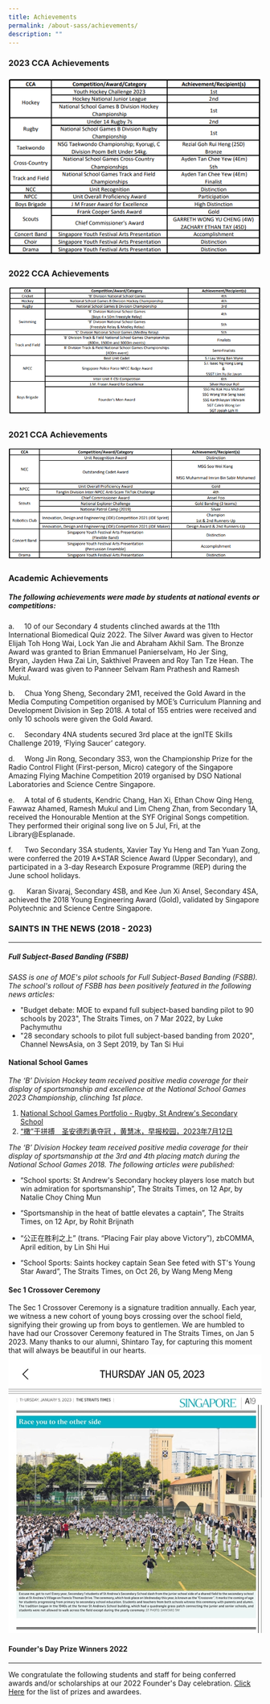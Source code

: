 ```yaml
---
title: Achievements
permalink: /about-sass/achievements/
description: ""
---
```

### 2023 CCA Achievements
  
![](/images/Achievements/2023%20achievement%20(last%20updated%2011%20aug%202023).PNG)


### 2022 CCA Achievements
![](/images/Achievements/2022%20achievement%20(last%20updated%2011%20aug%202023).PNG)

### 2021 CCA Achievements
![](/images/Achievements/2021%20achievement%20(last%20updated%2011%20aug%202023).PNG)
### Academic Achievements

##### **The following achievements were made by students at&nbsp;national events or competitions:**

a.&nbsp; &nbsp; &nbsp;10 of our&nbsp;Secondary 4 students clinched awards at the&nbsp;11th International Biomedical Quiz 2022. The&nbsp;Silver Award was given to&nbsp;Hector Elijah Toh Hong Wai,&nbsp;Lock Yan Jie and&nbsp;Abraham Akhil Sam. The&nbsp;Bronze Award was granted to&nbsp;Brian Emmanuel Panierselvam,&nbsp;Ho Jer Sing, Bryan,&nbsp;Jayden Hwa Zai Lin,&nbsp;Sakthivel Praveen and&nbsp;Roy Tan Tze Hean. The Merit Award was given to&nbsp;Panneer Selvam Ram Prathesh and&nbsp;Ramesh Mukul.&nbsp;

b.&nbsp;&nbsp;&nbsp;&nbsp;&nbsp;Chua Yong Sheng, Secondary 2M1, received the Gold Award in the Media Computing Competition organised by MOE’s Curriculum Planning and Development Division in Sep 2018. A total of 155 entries were received and only 10 schools were given the Gold Award.

c.&nbsp;&nbsp;&nbsp;&nbsp;&nbsp;Secondary 4NA students secured 3rd&nbsp;place at the ignITE Skills Challenge 2019, ‘Flying Saucer’ category.

d.&nbsp;&nbsp;&nbsp;&nbsp;&nbsp;Wong Jin Rong, Secondary 3S3, won the Championship Prize for the Radio Control Flight (First-person, Micro) category of the Singapore Amazing Flying Machine Competition 2019 organised by DSO National Laboratories and Science Centre Singapore.

e.&nbsp;&nbsp;&nbsp;&nbsp;&nbsp;A total of 6 students, Kendric Chang, Han Xi, Ethan Chow Qing Heng, Fawwaz Ahamed, Ramesh Mukul and Lim Cheng Zhan, from Secondary 1A, received the Honourable Mention at the SYF Original Songs competition. They performed their original song live on 5 Jul, Fri, at the Library@Esplanade.

f.&nbsp;&nbsp;&nbsp;&nbsp;&nbsp;&nbsp;Two Secondary 3SA students, Xavier Tay Yu Heng and Tan Yuan Zong, were conferred the 2019 A\*STAR Science Award (Upper Secondary), and participated in a 3-day Research Exposure Programme (REP) during the June school holidays.

g.&nbsp; &nbsp; &nbsp;&nbsp;Karan Sivaraj, Secondary 4SB, and Kee Jun Xi Ansel, Secondary 4SA, achieved the 2018 Young Engineering Award (Gold), validated by Singapore Polytechnic and Science Centre Singapore.&nbsp;

### SAINTS IN THE NEWS (2018 - 2023)
--------------------------------

##### Full Subject-Based Banding (FSBB)

_SASS is one of MOE's pilot schools for Full Subject-Based Banding (FSBB). The school's rollout of FSBB has been positively featured in the following news articles:_&nbsp;

* "Budget debate: MOE to expand full subject-based banding pilot to 90 schools by 2023", The Straits Times, on 7 Mar 2022, by Luke Pachymuthu  
* "28 secondary schools to pilot full subject-based banding from 2020", Channel NewsAsia, on 3 Sept 2019, by Tan Si Hui  
  
#### National School Games

*The ‘B’ Division Hockey team received positive media coverage for their display of sportsmanship and excellence at the National School Games 2023 Championship, clinching 1st place.*

1.  [National School Games Portfolio - Rugby, St Andrew's Secondary School](https://www.activesgcircle.gov.sg/watch/national-school-games-rugby-profile?fbclid=IwAR1suN3FdU5mibbnajZPT_7pOaCzNb0PtwbDvkuFB1eDXBc-r6sFBQ3PG3Q)
2.  [“橄”于拼搏　圣安德烈勇夺冠 ，黄慧冰，早报校园，2023年7月12日](https://www.zbschools.sg/news/sports/stories-27301)


*The ‘B’ Division Hockey team received positive media coverage for their display of sportsmanship at the 3rd&nbsp;and 4th&nbsp;placing match during the National School Games 2018. The following articles were published:*

* “School sports: St Andrew's Secondary hockey players lose match but win admiration for sportsmanship”, The Straits Times, on 12 Apr, by Natalie Choy Ching Mun

* “Sportsmanship in the heat of battle elevates a captain”, The Straits Times, on 12 Apr, by Rohit Brijnath

* “公正在胜利之上” (trans. “Placing Fair play above Victory”), zbCOMMA, April edition, by Lin Shi Hui

* “School Sports: Saints hockey captain Sean See feted with ST's Young Star Award”, The Straits Times, on Oct 26, by Wang Meng Meng

#### Sec 1 Crossover Ceremony
The Sec 1 Crossover Ceremony is a signature tradition annually. Each year, we witness a new cohort of young boys crossing over the school field, signifying their growing up from boys to gentlemen. We are humbled to have had our Crossover Ceremony featured in The Straits Times, on Jan 5 2023. Many thanks to our alumni, Shintaro Tay, for capturing this moment that will always be beautiful in our hearts. 
![](/images/Saints%20in%20the%20News/crossover.jpg)

#### Founder's Day Prize Winners 2022
------------------

 We congratulate the following students and staff for being conferred awards and/or scholarships at our 2022 Founder's Day celebration.&nbsp;[Click Here](/files/Founders%20Day%20Report/160%20FD%20Booklet%20Contents.pdf)&nbsp;for the list of prizes and awardees.